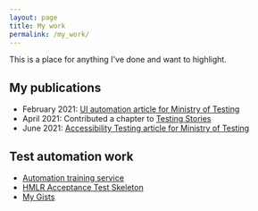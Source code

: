 ```yaml
---
layout: page
title: My work
permalink: /my_work/
---
```


This is a place for anything I've done and want to highlight.

## My publications
- February 2021: [UI automation article for Ministry of Testing][3]
- April 2021: Contributed a chapter to [Testing Stories][4]
- June 2021: [Accessibility Testing article for Ministry of Testing][5]

## Test automation work
- [Automation training service][2]
- [HMLR Acceptance Test Skeleton][1]
- [My Gists][6]


[1]: https://github.com/LandRegistry/skeleton-acceptance-tests
[2]: https://automation-training.herokuapp.com/
[3]: https://www.ministryoftesting.com/dojo/series/the-testing-planet-2021/lessons/me-myself-and-ui-my-experiences-with-ui-testing-at-hm-land-registry
[4]: https://leanpub.com/testing_stories
[5]: https://www.ministryoftesting.com/dojo/series/the-testing-planet-2021/lessons/accessibility-testing-of-a-government-website-experience-and-recommendations
[6]: https://gist.github.com/flynnbops
